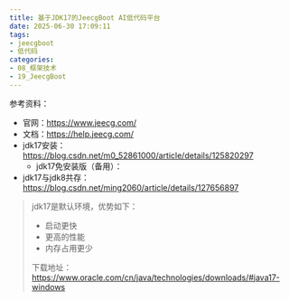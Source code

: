 ```yaml
---
title: 基于JDK17的JeecgBoot AI低代码平台
date: 2025-06-30 17:09:11
tags:
- jeecgboot
- 低代码
categories:
- 08_框架技术
- 19_JeecgBoot
---
```




参考资料：

* 官网：https://www.jeecg.com/
* 文档：https://help.jeecg.com/
* jdk17安装：https://blog.csdn.net/m0_52861000/article/details/125820297
  * jdk17免安装版（备用）：
* jdk17与jdk8共存：https://blog.csdn.net/ming2060/article/details/127656897



> jdk17是默认环境，优势如下：
>
> - 启动更快
> - 更高的性能
> - 内存占用更少
>
> 下载地址：https://www.oracle.com/cn/java/technologies/downloads/#java17-windows










